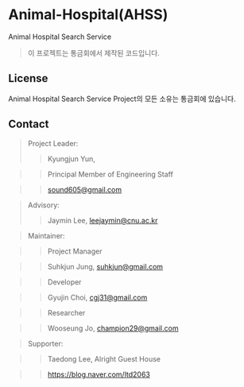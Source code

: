 # Animal-Hospital(AHSS)
Animal Hospital Search Service 

> 이 프로젝트는 통금회에서 제작된 코드입니다.

## License

Animal Hospital Search Service Project의 모든 소유는 통금회에 있습니다.

## Contact ##

> Project Leader:
>> Kyungjun Yun,

>> Principal Member of Engineering Staff

>> sound605@gmail.com

> Advisory:
>> Jaymin Lee, leejaymin@cnu.ac.kr

> Maintainer:

>> Project Manager

>> Suhkjun Jung, suhkjun@gmail.com

>> Developer

>> Gyujin Choi, cgj31@gmail.com

>> Researcher

>> Wooseung Jo, champion29@gmail.com

> Supporter:

>> Taedong Lee, Alright Guest House

>> https://blog.naver.com/ltd2063
